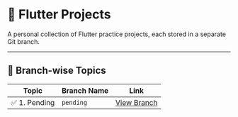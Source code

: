 # 📘 Flutter Projects

A personal collection of Flutter practice projects, each stored in a separate Git branch.

---

## 📂 Branch-wise Topics

| Topic             | Branch Name            | Link                                                                 |
|------------------|------------------------|----------------------------------------------------------------------|
| ✅ 1. Pending | `pending`               | [View Branch](https://github.com/monir996/flutter-projects/tree/pending) |
